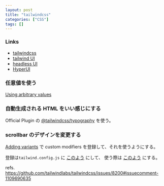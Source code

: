 ```yaml
---
layout: post
title: "tailwindcss"
categories: ["CSS"]
tags: []
---
```


### Links

- [tailwindcss](https://tailwindcss.com/)
- [tailwind UI](https://tailwindui.com/)
- [headless UI](https://headlessui.com/)
- [HyperUI](https://www.hyperui.dev/)

### 任意値を使う

[Using arbitrary values](https://tailwindcss.com/docs/adding-custom-styles#using-arbitrary-values)

### 自動生成される HTML をいい感じにする

Official Plugin の [@tailwindcss/typography](https://tailwindcss.com/docs/typography-plugin) を使う。

### scrollbar のデザインを変更する

[Adding variants](https://tailwindcss.com/docs/plugins#adding-variants) で custom modifiers を登録して、それを使うようにする。

登録は`tailwind.config.js` に [このよう](https://github.com/pojiro/pojiro.github.io/blob/22fa123bbb541e2e77bdc62cc73ea0cdaacc1714/tailwind.config.js#L31-L35) にして、
使う際は [このよう](https://github.com/pojiro/pojiro.github.io/blob/22fa123bbb541e2e77bdc62cc73ea0cdaacc1714/_layouts/default.html#L66-L68) にする。

refs. https://github.com/tailwindlabs/tailwindcss/issues/8200#issuecomment-1109690635

